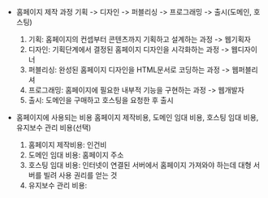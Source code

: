 * 홈페이지 제작 과정
    기획 -> 디자인 -> 퍼블리싱 -> 프로그래밍 -> 출시(도메인, 호스팅)
    1. 기획: 홈페이지의 컨셉부터 콘텐츠까지 기획하고 설계하는 과정 -> 웹기획자
    2. 디자인: 기획단계에서 결정된 홈페이지 디자인을 시각화하는 과정 -> 웹디자이너
    3. 퍼블리싱: 완성된 홈페이지 디자인을 HTML문서로 코딩하는 과정 -> 웹퍼블리셔
    4. 프로그래밍: 홈페이지에 필요한 내부적 기능을 구현하는 과정 -> 웹개발자
    5. 출시: 도메인을 구매하고 호스팅을 요청한 후 출시

* 홈페이지에 사용되는 비용
    홈페이지 제작비용, 도메인 임대 비용, 호스팅 임대 비용, 유지보수 관리 비용(선택)
    1. 홈페이지 제작비용: 인건비
    2. 도메인 임대 비용: 홈페이지 주소
    3. 호스팅 임대 비용: 인터넷이 연결된 서버에서 홈페이지 가져와야 하는데 대형 서버를 빌려 사용 권리를 얻는 것
    4. 유지보수 관리 비용: 
